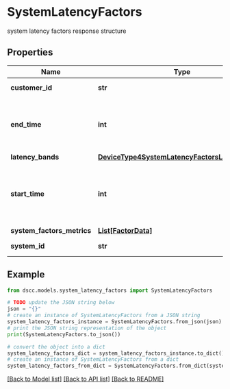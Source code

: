 # SystemLatencyFactors

system latency factors response structure

## Properties

Name | Type | Description | Notes
------------ | ------------- | ------------- | -------------
**customer_id** | **str** | Customer identifier | [optional] 
**end_time** | **int** | End time of the interval for which latency factors are determined | [optional] 
**latency_bands** | [**DeviceType4SystemLatencyFactorsLatencyBands**](DeviceType4SystemLatencyFactorsLatencyBands.md) |  | [optional] 
**start_time** | **int** | Start time of the interval for which latency factors are determined | [optional] 
**system_factors_metrics** | [**List[FactorData]**](FactorData.md) |  | [optional] 
**system_id** | **str** | System identifier | [optional] 

## Example

```python
from dscc.models.system_latency_factors import SystemLatencyFactors

# TODO update the JSON string below
json = "{}"
# create an instance of SystemLatencyFactors from a JSON string
system_latency_factors_instance = SystemLatencyFactors.from_json(json)
# print the JSON string representation of the object
print(SystemLatencyFactors.to_json())

# convert the object into a dict
system_latency_factors_dict = system_latency_factors_instance.to_dict()
# create an instance of SystemLatencyFactors from a dict
system_latency_factors_from_dict = SystemLatencyFactors.from_dict(system_latency_factors_dict)
```
[[Back to Model list]](../README.md#documentation-for-models) [[Back to API list]](../README.md#documentation-for-api-endpoints) [[Back to README]](../README.md)


